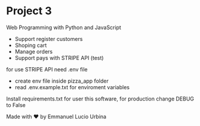 # Project 3

Web Programming with Python and JavaScript

- Support register customers
- Shoping cart
- Manage orders
- Support pays with STRIPE API (test)

for use STRIPE API need .env file

- create env file inside pizza_app folder
- read .env.example.txt for enviroment variables

Install requirements.txt for user this software, for production change DEBUG to False

Made with :heart: by Emmanuel Lucio Urbina
